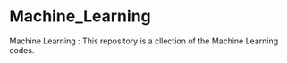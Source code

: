 # Machine_Learning
Machine Learning : This repository is a cllection of the Machine Learning codes.
